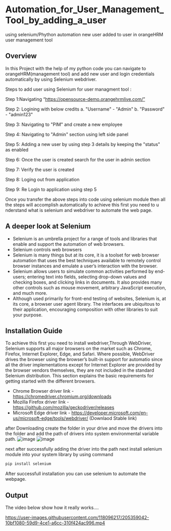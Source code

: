 # Automation_for_User_Management_Tool_by_adding_a_user
using selenium/Phython automation new user added to user in orangeHRM user management tool

Overview
---

In this Project with the help of my python code you can navigate to orangeHRM(management tool) and add new user and login credentials automatically by using Selenium  webdriver. 

Steps to add user using Selenium for user managment tool :

Step 1:Navigating  “https://opensource-demo.orangehrmlive.com/”

Step 2: Logining with below credits
a. "Username" - "Admin"
b. "Password" - "admin123"

Step 3: Navigating to "PIM" and create a new employee

Step 4: Navigating to "Admin" section using left side panel

Step 5: Adding a new user by using step 3 details by keeping the "status" as
enabled

Step 6: Once the user is created search for the user in admin section

Step 7: Verify the user is created

Step 8: Loging out from application

Step 9: Re Login to application using step 5

Once you transfer the above steps into code using selenium module then all the steps will accomplish automatically to achieve this first you need to u nderstand what is selenium and webdriver to automate the web page.

## A deeper look at Selenium
* Selenium is an umbrella project for a range of tools and libraries that enable and support the automation of web browsers.
* Selenium controls web browsers
* Selenium is many things but at its core, it is a toolset for web browser automation that uses the best techniques available to remotely control browser instances and emulate a user’s interaction with the browser.
* Selenium allows users to simulate common activities performed by end-users; entering text into fields, selecting drop-down values and checking boxes, and clicking links in documents. It also provides many other controls such as mouse movement, arbitrary JavaScript execution, and much more.
* Although used primarily for front-end testing of websites, Selenium is, at its core, a browser user agent library. The interfaces are ubiquitous to their application, encouraging composition with other libraries to suit your purpose.

## Installation Guide
To achieve this first you need to install webdriver,Through WebDriver, Selenium supports all major browsers on the market such as Chrome, Firefox, Internet Explorer, Edge, and Safari. Where possible, WebDriver drives the browser using the browser’s built-in support for automatio since all the driver implementations except for Internet Explorer are provided by the browser vendors themselves, they are not included in the standard Selenium distribution. This section explains the basic requirements for getting started with the different browsers.

* Chrome Browser driver link - https://chromedriver.chromium.org/downloads
* Mozilla Firefox driver link - https://github.com/mozilla/geckodriver/releases
* Microsoft Edge driver link - https://developer.microsoft.com/en-us/microsoft-edge/tools/webdriver/ (Downlaod Stable link)

after Downloading create the folder in your drive and move the drivers into the folder and add the path of drivers into system environmental variable path.
![image](https://user-images.githubusercontent.com/118096217/205330990-2fa22500-eb67-48da-b388-80456d98e34d.png)
![image](https://user-images.githubusercontent.com/118096217/205331561-60a333d2-e711-456e-98c2-89e32b447f0d.png)

next after successfully adding the driver into the path next install selenium module into your system library by using command
```sh
pip install selenium 
```
After successfull installation you can use selenium to automate the webpage.

Output
---

The video below show how it really works....

https://user-images.githubusercontent.com/118096217/205359042-10bf1080-59d9-4ce1-a6cc-310f424ac996.mp4


